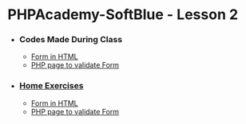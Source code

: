 # PHPAcademy-SoftBlue - Lesson 2

* ### **Codes Made During Class**
  * [Form in HTML](https://github.com/samuel-sanches-BR/Cursos-Softblue/blob/exercise-phpacademy/Formulario.php)
  * [PHP page to validate Form](https://github.com/samuel-sanches-BR/Cursos-Softblue/blob/exercise-phpacademy/FormularioTratamento.php)

* ### [Home Exercises](https://github.com/samuel-sanches-BR/Cursos-Softblue/blob/exercise-phpacademy/PHP%20Academy%20-%20Exerc%C3%ADcios%20(Webinar%202).txt)
  * [Form in HTML](https://github.com/samuel-sanches-BR/Cursos-Softblue/blob/exercise-phpacademy/index.html)
  * [PHP page to validate Form](https://github.com/samuel-sanches-BR/Cursos-Softblue/blob/exercise-phpacademy/formulario2.php)
